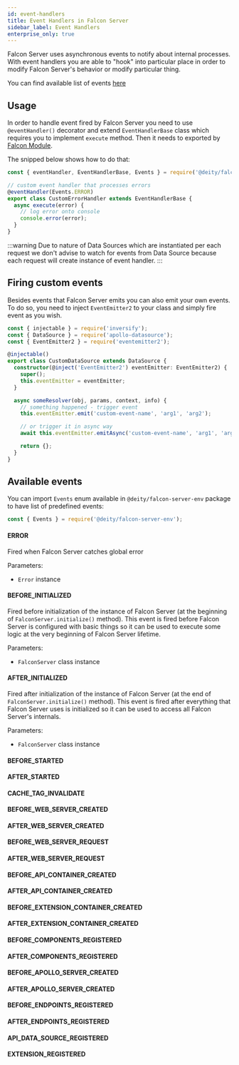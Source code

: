 ```yaml
---
id: event-handlers
title: Event Handlers in Falcon Server
sidebar_label: Event Handlers
enterprise_only: true
---
```


Falcon Server uses asynchronous events to notify about internal processes. With event handlers you are able to "hook" into particular place in order to modify Falcon Server's behavior or modify particular thing.

You can find available list of events [here](#available-events)

## Usage

In order to handle event fired by Falcon Server you need to use `@eventHandler()` decorator and extend `EventHandlerBase` class which requires you to implement `execute` method.
Then it needs to exported by [Falcon Module](../about).

The snipped below shows how to do that:

```ts
const { eventHandler, EventHandlerBase, Events } = require('@deity/falcon-server-env');

// custom event handler that processes errors
@eventHandler(Events.ERROR)
export class CustomErrorHandler extends EventHandlerBase {
  async execute(error) {
    // log error onto console
    console.error(error);
  }
}
```

:::warning Due to nature of Data Sources which are instantiated per each request we don't advise to watch for events from Data Source because each request will create instance of event handler.
:::

## Firing custom events

Besides events that Falcon Server emits you can also emit your own events. To do so, you need to inject `EventEmitter2` to your class and simply fire event as you wish.

```ts
const { injectable } = require('inversify');
const { DataSource } = require('apollo-datasource');
const { EventEmitter2 } = require('eventemitter2');

@injectable()
export class CustomDataSource extends DataSource {
  constructor(@inject('EventEmitter2') eventEmitter: EventEmitter2) {
    super();
    this.eventEmitter = eventEmitter;
  }

  async someResolver(obj, params, context, info) {
    // something happened - trigger event
    this.eventEmitter.emit('custom-event-name', 'arg1', 'arg2');

    // or trigger it in async way
    await this.eventEmitter.emitAsync('custom-event-name', 'arg1', 'arg2');

    return {};
  }
}
```

## Available events

You can import `Events` enum available in `@deity/falcon-server-env` package to have list of predefined events:

```ts
const { Events } = require('@deity/falcon-server-env');
```

#### ERROR

Fired when Falcon Server catches global error

Parameters:

- `Error` instance

#### BEFORE_INITIALIZED

Fired before initialization of the instance of Falcon Server (at the beginning of `FalconServer.initialize()` method). This event is fired before Falcon Server is configured with basic things so it can be used to execute some logic at the very beginning of Falcon Server lifetime.

Parameters:

- `FalconServer` class instance

#### AFTER_INITIALIZED

Fired after initialization of the instance of Falcon Server (at the end of `FalconServer.initialize()` method). This event is fired after everything that Falcon Server uses is initialized so it can be used to access all Falcon Server's internals.

Parameters:

- `FalconServer` class instance

#### BEFORE_STARTED

#### AFTER_STARTED

#### CACHE_TAG_INVALIDATE

#### BEFORE_WEB_SERVER_CREATED

#### AFTER_WEB_SERVER_CREATED

#### BEFORE_WEB_SERVER_REQUEST

#### AFTER_WEB_SERVER_REQUEST

#### BEFORE_API_CONTAINER_CREATED

#### AFTER_API_CONTAINER_CREATED

#### BEFORE_EXTENSION_CONTAINER_CREATED

#### AFTER_EXTENSION_CONTAINER_CREATED

#### BEFORE_COMPONENTS_REGISTERED

#### AFTER_COMPONENTS_REGISTERED

#### BEFORE_APOLLO_SERVER_CREATED

#### AFTER_APOLLO_SERVER_CREATED

#### BEFORE_ENDPOINTS_REGISTERED

#### AFTER_ENDPOINTS_REGISTERED

#### API_DATA_SOURCE_REGISTERED

#### EXTENSION_REGISTERED
